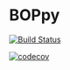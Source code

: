 # BOPpy

[![Build Status](https://travis-ci.com/sebschre/BOPpy.svg?branch=master)](https://travis-ci.com/sebschre/BOPpy)

[![codecov](https://codecov.io/gh/sebschre/BOPpy/branch/master/graph/badge.svg)](https://codecov.io/gh/sebschre/BOPpy)
